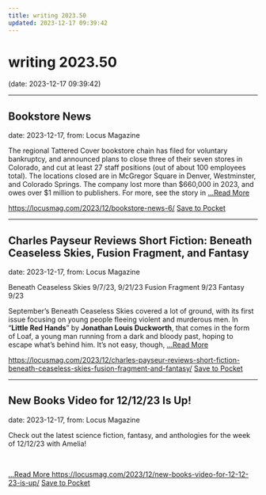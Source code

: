 ```yaml
---
title: writing 2023.50
updated: 2023-12-17 09:39:42
---
```


# writing 2023.50

(date: 2023-12-17 09:39:42)

---

## Bookstore News

date: 2023-12-17, from: Locus Magazine

<p>The regional Tattered Cover bookstore chain has filed for voluntary bankruptcy, and announced plans to close three of their seven stores in Colorado, and cut at least 27 staff positions (out of about 100 employees total). The locations closed are in McGregor Square in Denver, Westminster, and Colorado Springs. The company lost more than $660,000 in 2023, and owes over $1 million to publishers. For more, see the story in  <a href="https://locusmag.com/2023/12/bookstore-news-6/" class="read-more">...Read More </a></p>

<span class="feed-item-link">
<a href="https://locusmag.com/2023/12/bookstore-news-6/">https://locusmag.com/2023/12/bookstore-news-6/</a> <a href="https://getpocket.com/save" class="pocket-btn" data-lang="en" data-save-url="https://locusmag.com/2023/12/bookstore-news-6/">Save to Pocket</a>
</span>

---

## Charles Payseur Reviews Short Fiction: Beneath Ceaseless Skies, Fusion Fragment, and Fantasy

date: 2023-12-17, from: Locus Magazine

<p>Beneath Ceaseless Skies 9/7/23, 9/21/23
Fusion Fragment 9/23
Fantasy 9/23</p>
<p>September’s Beneath Ceaseless Skies covered a lot of ground, with its first issue focusing on young people fleeing violent and murderous men. In “<strong>Little Red Hands</strong>” by <strong>Jonathan Louis Duck­worth</strong>, that comes in the form of Loaf, a young man running from a dark and bloody past, hoping to escape what’s behind him. It’s not easy, though,  <a href="https://locusmag.com/2023/12/charles-payseur-reviews-short-fiction-beneath-ceaseless-skies-fusion-fragment-and-fantasy/" class="read-more">...Read More </a></p>

<span class="feed-item-link">
<a href="https://locusmag.com/2023/12/charles-payseur-reviews-short-fiction-beneath-ceaseless-skies-fusion-fragment-and-fantasy/">https://locusmag.com/2023/12/charles-payseur-reviews-short-fiction-beneath-ceaseless-skies-fusion-fragment-and-fantasy/</a> <a href="https://getpocket.com/save" class="pocket-btn" data-lang="en" data-save-url="https://locusmag.com/2023/12/charles-payseur-reviews-short-fiction-beneath-ceaseless-skies-fusion-fragment-and-fantasy/">Save to Pocket</a>
</span>

---

## New Books Video for 12/12/23 Is Up!

date: 2023-12-17, from: Locus Magazine

<p>Check out the latest science fiction, fantasy, and anthologies for the week of 12/12/23 with Amelia!</p>
<p>&#160;</p>
<div class="jetpack-video-wrapper"></div> <a href="https://locusmag.com/2023/12/new-books-video-for-12-12-23-is-up/" class="read-more">...Read More </a>

<span class="feed-item-link">
<a href="https://locusmag.com/2023/12/new-books-video-for-12-12-23-is-up/">https://locusmag.com/2023/12/new-books-video-for-12-12-23-is-up/</a> <a href="https://getpocket.com/save" class="pocket-btn" data-lang="en" data-save-url="https://locusmag.com/2023/12/new-books-video-for-12-12-23-is-up/">Save to Pocket</a>
</span>



<script type="text/javascript">!function(d,i){if(!d.getElementById(i)){var j=d.createElement("script");j.id=i;j.src="https://widgets.getpocket.com/v1/j/btn.js?v=1";var w=d.getElementById(i);d.body.appendChild(j);}}(document,"pocket-btn-js");</script>

